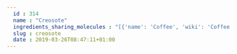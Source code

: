 ```yaml
---
  id : 314
  name : "Creosote"
  ingredients_sharing_molecules : "[{'name': 'Coffee', 'wiki': 'Coffee', 'id': 46, 'category': 'Beverage Caffeinated', 'common_molecules': [8027, 7095, 7144, 6736, 8369, 61209]}, {'name': 'Bonito', 'wiki': 'Katsuobushi', 'id': 148, 'category': 'Fish', 'common_molecules': [8405, 7144, 61209, 8369, 6736]}, {'name': 'Cocoa', 'wiki': 'Theobroma_cacao', 'id': 283, 'category': 'Seed', 'common_molecules': [7095, 7144, 8027, 61209, 8369]}, {'name': 'Beer', 'wiki': 'Beer', 'id': 9, 'category': 'Beverage Alcoholic', 'common_molecules': [7144, 8027, 61209, 8369]}, {'name': 'Milk', 'wiki': 'Milk', 'id': 88, 'category': 'Dairy', 'common_molecules': [8405, 6736, 8027, 8369]}]"
  slug : creosote
  date : 2019-03-26T08:47:11+01:00
---
```



